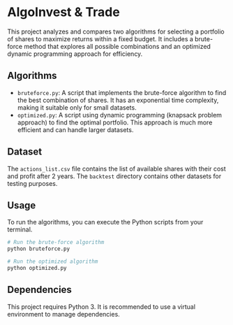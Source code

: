 # AlgoInvest & Trade

This project analyzes and compares two algorithms for selecting a portfolio of shares to maximize returns within a fixed budget. It includes a brute-force method that explores all possible combinations and an optimized dynamic programming approach for efficiency.

## Algorithms

- `bruteforce.py`: A script that implements the brute-force algorithm to find the best combination of shares. It has an exponential time complexity, making it suitable only for small datasets.
- `optimized.py`: A script using dynamic programming (knapsack problem approach) to find the optimal portfolio. This approach is much more efficient and can handle larger datasets.

## Dataset

The `actions_list.csv` file contains the list of available shares with their cost and profit after 2 years. The `backtest` directory contains other datasets for testing purposes.

## Usage

To run the algorithms, you can execute the Python scripts from your terminal.

```bash
# Run the brute-force algorithm
python bruteforce.py

# Run the optimized algorithm
python optimized.py
```

## Dependencies

This project requires Python 3. It is recommended to use a virtual environment to manage dependencies.
